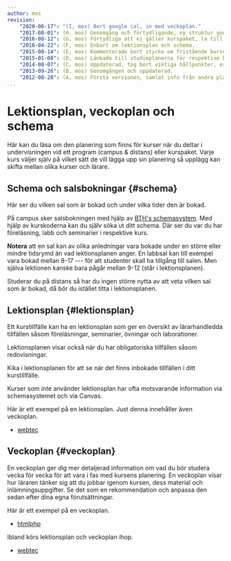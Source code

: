 ```yaml
---
author: mos
revision:
    "2020-06-17": "(I, mos) Bort google cal, in med veckoplan."
    "2017-08-01": (H, mos) Genomgång och förtydligande, ny struktur google kal.
    "2016-08-12": (G, mos) Förtydliga att ej gäller kurspaket, la till gcal.
    "2016-04-22": (F, mos) Enbart om lektionsplan och schema.
    "2015-08-14": (E, mos) Kommenterade bort stycke om fristående kurser.
    "2015-01-08": (D, mos) Länkade till studieplanerna för respektive kurspaket.
    "2014-08-07": (C, mos) Uppdaterad, tog bort viktiga hållpunkter, ersattes av uppdaterade studieplaner samt nya studieplaner för kurspaket.
    "2013-09-26": (B, mos) Genomgången och uppdaterad.
    "2012-08-28": (A, mos) Första versionen, samlat info från andra platser.
...
```

Lektionsplan, veckoplan och schema
==================================

Här kan du läsa om den planering som finns för kurser när du deltar i undervisningen vid ett program (campus & distans) eller kurspaket. Varje kurs väljer själv på vilket sätt de vill lägga upp sin planering så upplägg kan skifta mellan olika kurser och lärare.



Schema och salsbokningar {#schema}
----------------------------

Här ser du vilken sal som är bokad och under vilka tider den är bokad.

På campus sker salsbokningen med hjälp av [BTH's schemasystem](http://schema.bth.se). Med hjälp av kurskoderna kan du själv söka ut ditt schema. Där ser du var du har föreläsning, labb och seminarier i respektive kurs.

**Notera** att en sal kan av olika anledningar vara bokade under en större eller mindre tidsrymd än vad lektionsplanen anger. En labbsal kan till exempel vara bokad mellan 8-17 --- för att studenter skall ha tillgång till salen. Men själva lektionen kanske bara pågår mellan 9-12 (står i lektionsplanen).

Studerar du på distans så har du ingen större nytta av att veta vilken sal som är bokad, då bör du istället titta i lektionsplanen.



Lektionsplan {#lektionsplan}
----------------------------

Ett kurstillfälle kan ha en lektionsplan som ger en översikt av lärarhandledda tillfällen såsom föreläsningar, seminarier, övningar och laborationer.

Lektionsplanen visar också när du har obligatoriska tillfällen såsom redovisningar.

Kika i lektionsplanen för att se när det finns inbokade tillfällen i ditt kurstillfälle.

Kurser som inte använder lektionsplan har ofta motsvarande information via schemasystemet och via Canvas.

Här är ett exempel på en lektionsplan. Just denna innehåller även veckoplan.

* [webtec](https://dbwebb.se/kurser/webtec/lektionsplan)



Veckoplan {#veckoplan}
----------------------------

En veckoplan ger dig mer detaljerad information om vad du bör studera vecka för vecka för att vara i fas med kursens planering. En veckoplan visar hur läraren tänker sig att du jobbar igenom kursen, dess material och inlämningsuppgifter. Se det som en rekommendation och anpassa den sedan efter dina egna förutsättningar.

Här är ett exempel på en veckoplan.

* [htmlphp](https://dbwebb.se/kurser/htmlphp-v4/veckoplan/ht20lp1)

Ibland körs lektionsplan och veckoplan ihop.

* [webtec](https://dbwebb.se/kurser/webtec/lektionsplan)
